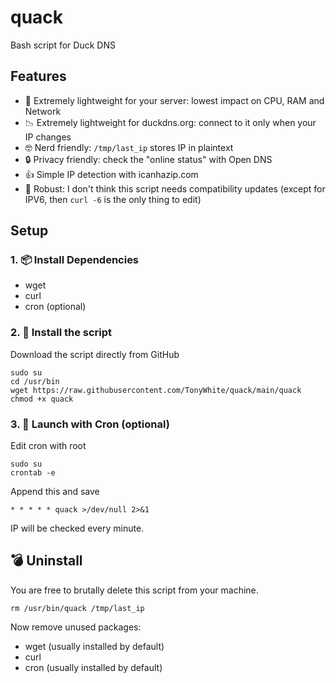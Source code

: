 # quack

Bash script for Duck DNS

## Features

* 🎯 Extremely lightweight for your server: lowest impact on CPU, RAM and Network
* 📉 Extremely lightweight for duckdns.org: connect to it only when your IP changes
* 🤓 Nerd friendly: `/tmp/last_ip` stores IP in plaintext
* 🔒 Privacy friendly: check the "online status" with Open DNS
* 👍 Simple IP detection with icanhazip.com
* 💪 Robust: I don't think this script needs compatibility updates (except for IPV6, then `curl -6` is the only thing to edit)

## Setup

### 1. 📦 Install Dependencies

* wget
* curl
* cron (optional)

### 2. 📜 Install the script

Download the script directly from GitHub

```
sudo su
cd /usr/bin
wget https://raw.githubusercontent.com/TonyWhite/quack/main/quack
chmod +x quack
```

### 3. 📅 Launch with Cron (optional)

Edit cron with root

```
sudo su
crontab -e
```

Append this and save

```
* * * * * quack >/dev/null 2>&1
```

IP will be checked every minute.

## 💣 Uninstall

You are free to brutally delete this script from your machine.

```
rm /usr/bin/quack /tmp/last_ip
```

Now remove unused packages:

* wget (usually installed by default)
* curl
* cron (usually installed by default)
